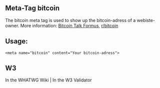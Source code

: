 ## Meta-Tag bitcoin

The bitcoin meta tag is used to show up the bitcoin-adress of a webiste-owner. More information: [Bitcoin Talk Formus](https://bitcointalk.org/index.php?topic=140257.0), [r/bitcoin](http://www.reddit.com/r/Bitcoin/comments/1de96y/bitcoin_in_html_meta_tag_for_discovery/)

## Usage: 

	<meta name="bitcoin" content="Your bitcoin-adress">

## W3
<i class="fas fa-check"></i> In the WHATWG Wiki | <i class="fas fa-check"></i>  In the W3 Validator
